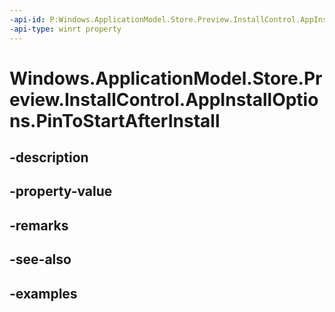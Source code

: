 ```yaml
---
-api-id: P:Windows.ApplicationModel.Store.Preview.InstallControl.AppInstallOptions.PinToStartAfterInstall
-api-type: winrt property
---
```


<!-- Property syntax.
public bool PinToStartAfterInstall { get;  set; }
-->

# Windows.ApplicationModel.Store.Preview.InstallControl.AppInstallOptions.PinToStartAfterInstall

## -description

## -property-value

## -remarks

## -see-also

## -examples


